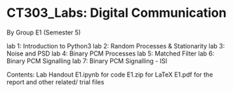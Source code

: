 # CT303_Labs: Digital Communication
By Group E1
(Semester 5)

lab 1: Introduction to Python3
lab 2: Random Processes & Stationarity
lab 3: Noise and PSD
lab 4: Binary PCM Processes
lab 5: Matched Filter
lab 6: Binary PCM Signalling
lab 7: Binary PCM Signalling - ISI

Contents: Lab Handout
          E1.ipynb for code
          E1.zip for LaTeX
          E1.pdf for the report
          and other related/ trial files
